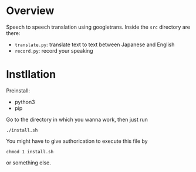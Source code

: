 # Overview
Speech to speech translation using googletrans. Inside the ``src`` directory are there:
- ``translate.py``: translate text to text between Japanese and English
- ``record.py``: record your speaking

# Instllation
Preinstall:
- python3
- pip

Go to the directory in which you wanna work, then just run
```
./install.sh
```
You might have to give authorication to execute this file by
```
chmod 1 install.sh
```
or something else.
